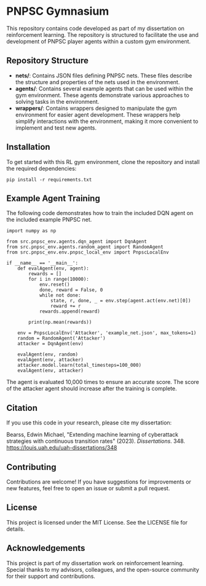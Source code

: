 # PNPSC  Gymnasium

This repository contains code developed as part of my dissertation on reinforcement learning. The repository is structured to facilitate the use and development of PNPSC player agents within a custom gym environment.

## Repository Structure

- **nets/**: Contains JSON files defining PNPSC nets. These files describe the structure and properties of the nets used in the environment. 
- **agents/**: Contains several example agents that can be used within the gym environment. These agents demonstrate various approaches to solving tasks in the environment.
- **wrappers/**: Contains wrappers designed to manipulate the gym environment for easier agent development. These wrappers help simplify interactions with the environment, making it more convenient to implement and test new agents.

## Installation

To get started with this RL gym environment, clone the repository and install the required dependencies:
```
pip install -r requirements.txt
```

## Example Agent Training

The following code demonstrates how to train the included DQN agent on the included example PNPSC net.
```
import numpy as np

from src.pnpsc_env.agents.dqn_agent import DqnAgent
from src.pnpsc_env.agents.random_agent import RandomAgent
from src.pnpsc_env.env.pnpsc_local_env import PnpscLocalEnv

if __name__ == '__main__':
    def evalAgent(env, agent):
        rewards = []
        for i in range(10000):
            env.reset()
            done, reward = False, 0
            while not done:
                state, r, done, _ = env.step(agent.act(env.net)[0])
                reward += r
            rewards.append(reward)

        print(np.mean(rewards))

    env = PnpscLocalEnv('Attacker', 'example_net.json', max_tokens=1)
    random = RandomAgent('Attacker')
    attacker = DqnAgent(env)

    evalAgent(env, random)
    evalAgent(env, attacker)
    attacker.model.learn(total_timesteps=100_000)
    evalAgent(env, attacker)

```
The agent is evaluated 10,000 times to ensure an accurate score. The score of the attacker agent should increase after the training is complete.

## Citation

If you use this code in your research, please cite my dissertation:

Bearss, Edwin Michael, "Extending machine learning of cyberattack strategies with continuous transition rates" (2023). _Dissertations_. 348.  
https://louis.uah.edu/uah-dissertations/348

## Contributing

Contributions are welcome! If you have suggestions for improvements or new features, feel free to open an issue or submit a pull request.

## License

This project is licensed under the MIT License. See the LICENSE file for details.

## Acknowledgements

This project is part of my dissertation work on reinforcement learning. Special thanks to my advisors, colleagues, and the open-source community for their support and contributions.